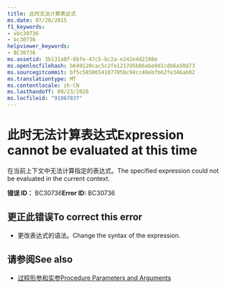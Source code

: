 ```yaml
---
title: 此时无法计算表达式
ms.date: 07/20/2015
f1_keywords:
- vbc30736
- bc30736
helpviewer_keywords:
- BC30736
ms.assetid: 3b131a8f-6bfe-47c5-bc2a-e242e4d2288e
ms.openlocfilehash: b649120cac5c2fe1217d5b86abe0d1cdb6a50d73
ms.sourcegitcommit: bf5c5850654187705bc94cc40ebfb62fe346ab02
ms.translationtype: MT
ms.contentlocale: zh-CN
ms.lasthandoff: 09/23/2020
ms.locfileid: "91067837"
---
```

# <a name="expression-cannot-be-evaluated-at-this-time"></a><span data-ttu-id="49800-102">此时无法计算表达式</span><span class="sxs-lookup"><span data-stu-id="49800-102">Expression cannot be evaluated at this time</span></span>

<span data-ttu-id="49800-103">在当前上下文中无法计算指定的表达式。</span><span class="sxs-lookup"><span data-stu-id="49800-103">The specified expression could not be evaluated in the current context.</span></span>  
  
 <span data-ttu-id="49800-104">**错误 ID：** BC30736</span><span class="sxs-lookup"><span data-stu-id="49800-104">**Error ID:** BC30736</span></span>  
  
## <a name="to-correct-this-error"></a><span data-ttu-id="49800-105">更正此错误</span><span class="sxs-lookup"><span data-stu-id="49800-105">To correct this error</span></span>  
  
- <span data-ttu-id="49800-106">更改表达式的语法。</span><span class="sxs-lookup"><span data-stu-id="49800-106">Change the syntax of the expression.</span></span>  
  
## <a name="see-also"></a><span data-ttu-id="49800-107">请参阅</span><span class="sxs-lookup"><span data-stu-id="49800-107">See also</span></span>

- [<span data-ttu-id="49800-108">过程形参和实参</span><span class="sxs-lookup"><span data-stu-id="49800-108">Procedure Parameters and Arguments</span></span>](../programming-guide/language-features/procedures/procedure-parameters-and-arguments.md)
